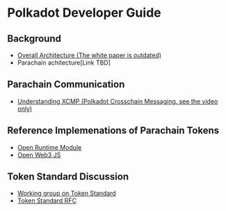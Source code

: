 Polkadot Developer Guide
========================

## Background
* [Overall Architecture (The white paper is outdated)](https://wiki.polkadot.network/docs/en/learn-architecture)
* Parachain achitecture[Link TBD]

## Parachain Communication
* [Understanding XCMP (Polkadot Crosschain Messaging, 
   see the video only)](https://wiki.polkadot.network/docs/en/learn-crosschain)

## Reference Implemenations of Parachain Tokens 
* [Open Runtime Module](https://github.com/open-web3-stack/open-runtime-module-library/tree/master/tokens)
* [Open Web3 JS](https://github.com/open-web3-stack/open-web3.js/tree/master/packages/asset-metadata)

## Token Standard Discussion
* [Working group on Token Standard](https://github.com/paritytech/substrate-open-working-groups/discussions/8)
* [Token Standard RFC](https://github.com/paritytech/substrate-open-working-groups/blob/main/1-polkadot-token-standard.md)
